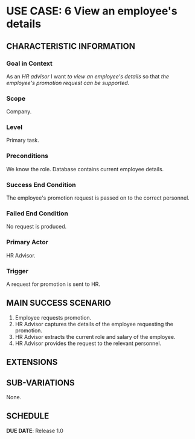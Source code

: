 # USE CASE: 6 View an employee's details

## CHARACTERISTIC INFORMATION

### Goal in Context

As an *HR advisor* I want *to view an employee's details* so that *the employee's promotion request can be supported.*

### Scope

Company.

### Level

Primary task.

### Preconditions

We know the role.  Database contains current employee details.

### Success End Condition

The employee's promotion request is passed on to the correct personnel.

### Failed End Condition

No request is produced.

### Primary Actor

HR Advisor.

### Trigger

A request for promotion is sent to HR.

## MAIN SUCCESS SCENARIO

1. Employee requests promotion.
2. HR Advisor captures the details of the employee requesting the promotion.
3. HR Advisor extracts the current role and salary of the employee.
4. HR Advisor provides the request to the relevant personnel.

## EXTENSIONS


## SUB-VARIATIONS

None.

## SCHEDULE

**DUE DATE**: Release 1.0